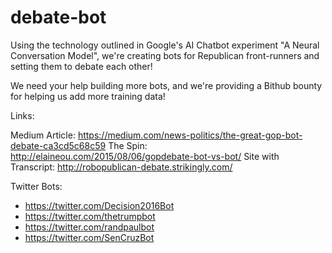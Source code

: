 # debate-bot
Using the technology outlined in Google's AI Chatbot experiment "A Neural Conversation Model", we're creating bots for Republican front-runners and setting them to debate each other!

We need your help building more bots, and we're providing a Bithub bounty for helping us add more training data!

Links:

Medium Article: https://medium.com/news-politics/the-great-gop-bot-debate-ca3cd5c68c59
The Spin: http://elaineou.com/2015/08/06/gopdebate-bot-vs-bot/
Site with Transcript: http://robopublican-debate.strikingly.com/

Twitter Bots: 
 - https://twitter.com/Decision2016Bot
 - https://twitter.com/thetrumpbot
 - https://twitter.com/randpaulbot
 - https://twitter.com/SenCruzBot


